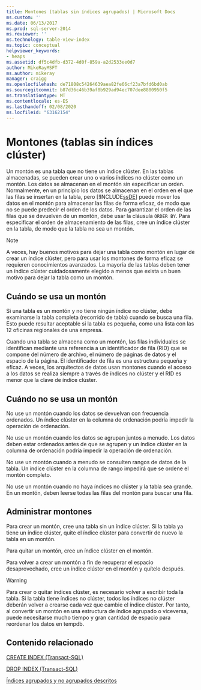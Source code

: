 ```yaml
---
title: Montones (tablas sin índices agrupados) | Microsoft Docs
ms.custom: ''
ms.date: 06/13/2017
ms.prod: sql-server-2014
ms.reviewer: ''
ms.technology: table-view-index
ms.topic: conceptual
helpviewer_keywords:
- heaps
ms.assetid: df5c4dfb-d372-4d0f-859a-a2d2533ee0d7
author: MikeRayMSFT
ms.author: mikeray
manager: craigg
ms.openlocfilehash: de71808c54264639aea82fe66cf23a7bfd6bd0ab
ms.sourcegitcommit: b87d36c46b39af8b929ad94ec707dee8800950f5
ms.translationtype: MT
ms.contentlocale: es-ES
ms.lasthandoff: 02/08/2020
ms.locfileid: "63162154"
---
```

# <a name="heaps-tables-without-clustered-indexes"></a>Montones (tablas sin índices clúster)
  Un montón es una tabla que no tiene un índice clúster. En las tablas almacenadas, se pueden crear uno o varios índices no clúster como un montón. Los datos se almacenan en el montón sin especificar un orden. Normalmente, en un principio los datos se almacenan en el orden en el que las filas se insertan en la tabla, pero [!INCLUDE[ssDE](../../includes/ssde-md.md)] puede mover los datos en el montón para almacenar las filas de forma eficaz, de modo que no se puede predecir el orden de los datos. Para garantizar el orden de las filas que se devuelven de un montón, debe usar la cláusula `ORDER BY`. Para especificar el orden de almacenamiento de las filas, cree un índice clúster en la tabla, de modo que la tabla no sea un montón.  
  
> [!NOTE]  
>  A veces, hay buenos motivos para dejar una tabla como montón en lugar de crear un índice clúster, pero para usar los montones de forma eficaz se requieren conocimientos avanzados. La mayoría de las tablas deben tener un índice clúster cuidadosamente elegido a menos que exista un buen motivo para dejar la tabla como un montón.  
  
## <a name="when-to-use-a-heap"></a>Cuándo se usa un montón  
 Si una tabla es un montón y no tiene ningún índice no clúster, debe examinarse la tabla completa (recorrido de tabla) cuando se busca una fila. Esto puede resultar aceptable si la tabla es pequeña, como una lista con las 12 oficinas regionales de una empresa.  
  
 Cuando una tabla se almacena como un montón, las filas individuales se identifican mediante una referencia a un identificador de fila (RID) que se compone del número de archivo, el número de páginas de datos y el espacio de la página. El identificador de fila es una estructura pequeña y eficaz. A veces, los arquitectos de datos usan montones cuando el acceso a los datos se realiza siempre a través de índices no clúster y el RID es menor que la clave de índice clúster.  
  
## <a name="when-not-to-use-a-heap"></a>Cuándo no se usa un montón  
 No use un montón cuando los datos se devuelvan con frecuencia ordenados. Un índice clúster en la columna de ordenación podría impedir la operación de ordenación.  
  
 No use un montón cuando los datos se agrupan juntos a menudo. Los datos deben estar ordenados antes de que se agrupen y un índice clúster en la columna de ordenación podría impedir la operación de ordenación.  
  
 No use un montón cuando a menudo se consulten rangos de datos de la tabla.  Un índice clúster en la columna de rango impedirá que se ordene el montón completo.  
  
 No use un montón cuando no haya índices no clúster y la tabla sea grande. En un montón, deben leerse todas las filas del montón para buscar una fila.  
  
## <a name="managing-heaps"></a>Administrar montones  
 Para crear un montón, cree una tabla sin un índice clúster. Si la tabla ya tiene un índice clúster, quite el índice clúster para convertir de nuevo la tabla en un montón.  
  
 Para quitar un montón, cree un índice clúster en el montón.  
  
 Para volver a crear un montón a fin de recuperar el espacio desaprovechado, cree un índice clúster en el montón y quítelo después.  
  
> [!WARNING]  
>  Para crear o quitar índices clúster, es necesario volver a escribir toda la tabla. Si la tabla tiene índices no clúster, todos los índices no clúster deberán volver a crearse cada vez que cambie el índice clúster. Por tanto, al convertir un montón en una estructura de índice agrupado o viceversa, puede necesitarse mucho tiempo y gran cantidad de espacio para reordenar los datos en tempdb.  
  
## <a name="related-content"></a>Contenido relacionado  
 [CREATE INDEX &#40;Transact-SQL&#41;](/sql/t-sql/statements/create-index-transact-sql)  
  
 [DROP INDEX &#40;Transact-SQL&#41;](/sql/t-sql/statements/drop-index-transact-sql)  
  
 [Índices agrupados y no agrupados descritos](clustered-and-nonclustered-indexes-described.md)  
  
  
